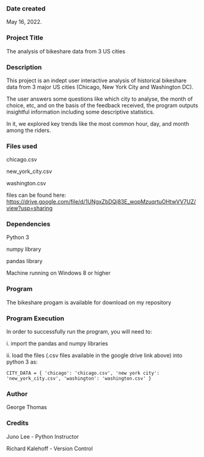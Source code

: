 ### Date created
May 16, 2022.

### Project Title
The analysis of bikeshare data from 3 US cities

### Description
This project is an indept user interactive analysis of historical bikeshare data from 3 major US cities (Chicago, New York City and Washington DC).


The user answers some questions like which city to analyse, the month of choice, etc, and on the basis of the feedback received, the program outputs insightful information including some descriptive statistics.

In it, we explored key trends like the most common hour, day, and month among the riders.

### Files used
chicago.csv

new_york_city.csv

washington.csv

files can be found here: https://drive.google.com/file/d/1UNgxZbDQj83E_wopMzuqrtuOHtwVV7UZ/view?usp=sharing

### Dependencies
Python 3

numpy library

pandas library

Machine running on Windows 8 or higher

### Program
The bikeshare progam is available for download on my repository

### Program Execution
In order to successfully run the program, you will need to:

i. import the pandas and numpy libraries

ii. load the files (.csv files available in the google drive link above) into python 3 as: 

    CITY_DATA = { 'chicago': 'chicago.csv', 'new york city': 'new_york_city.csv', 'washington': 'washington.csv' }

### Author

George Thomas

### Credits
Juno Lee - Python Instructor

Richard Kalehoff - Version Control

